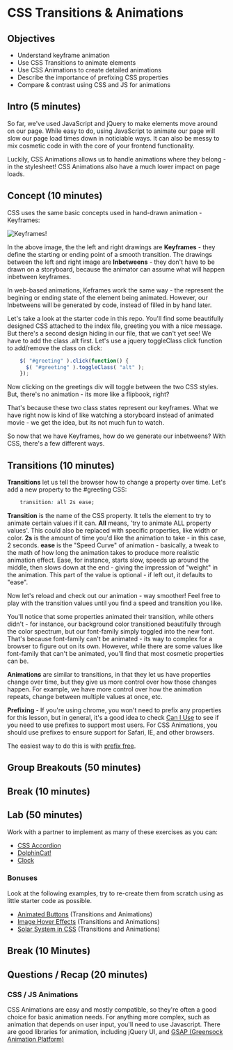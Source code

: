 # CSS Transitions & Animations

## Objectives

- Understand keyframe animation
- Use CSS Transitions to animate elements
- Use CSS Animations to create detailed animations
- Describe the importance of prefixing CSS properties
- Compare & contrast using CSS and JS for animations

## Intro (5 minutes)

So far, we've used JavaScript and jQuery to make elements move around on our page. While easy to do, using JavaScript to animate our page will slow our page load times down in noticiable ways. It can also be messy to mix cosmetic code in with the core of your frontend functionality.

Luckily, CSS Animations allows us to handle animations where they belong - in the stylesheet! CSS Animations also have a much lower impact on page loads. 

## Concept (10 minutes)

CSS uses the same basic concepts used in hand-drawn animation - Keyframes:

![Keyframes!](http://www.utdallas.edu/atec/midori/Handouts/history_files/key_n_inbetween.jpg)

In the above image, the the left and right drawings are **Keyframes** - they define the starting or ending point of a smooth transition. The drawings between the left and right image are **Inbetweens** - they don't have to be drawn on a storyboard, because the animator can assume what will  happen inbetween keyframes.

In web-based animations, Keframes work the same way - the represent the begining or ending state of the element being animated. However, our Inbetweens will be generated by code, instead of filled in by hand later.

Let's take a look at the starter code in this repo. You'll find some beautifully designed CSS attached to the index file, greeting you with a nice message. But there's a second design hiding in our file, that we can't yet see! We have to add the class .alt first.
Let's use a jquery toggleClass click function to add/remove the class on click:

```javascript
	$( "#greeting" ).click(function() {
	  $( "#greeting" ).toggleClass( "alt" );
	});	
```
Now clicking on the greetings div will toggle between the two CSS styles. But, there's no animation - its more like a flipbook, right?

That's because these two class states represent our keyframes. What we have right now is kind of like watching a storyboard instead of animated movie - we get the idea, but its not much fun to watch.

So now that we have Keyframes, how do we generate our inbetweens? With CSS, there's a few different ways.

## Transitions (10 minutes)

**Transitions** let us tell the browser how to change a property over time. Let's add a new property to the #greeting CSS:

```css
	transition: all 2s ease;
```

**Transition** is the name of the CSS property. It tells the element to try to animate certain values if it can.
**All** means, 'try to animate ALL property values'. This could also be replaced with specific properties, like width or color.
**2s** is the amount of time you'd like the animation to take - in this case, 2 seconds.
**ease** is the "Speed Curve" of animation - basically, a tweak to the math of how long the animation takes to produce more realistic animation effect. Ease, for instance, starts slow, speeds up around the middle, then slows down at the end -  giving the impression of "weight" in the animation. This part of the value is optional - if left out, it defaults to "ease". 

Now let's reload and check out our animation - way smoother! Feel free to play with the transition values until you find a speed and transition you like.

You'll notice that some properties animated their transition, while others didn't - for instance, our background color transitioned beautifully through the color spectrum, but our font-family simply toggled into the new font. That's because font-family can't be animated - its way to complex for a browser to figure out on its own. However, while there are some values like font-family that can't be animated, you'll find that most cosmetic properties can be.













**Animations** are similar to transitions, in that they let us have properties
change over time, but they give us more control over how those changes happen.
For example, we have more control over how the animation repeats, change between
multiple values at once, etc.

**Prefixing** - If you're using chrome, you won't need to prefix any properties
for this lesson, but in general, it's a good idea to check [Can I Use](caniuse.com)
to see if you need to use prefixes to support most users. For CSS Animations,
you should use prefixes to ensure support for Safari, IE, and other browsers.

The easiest way to do this is with [prefix free](http://leaverou.github.io/prefixfree/).

## Group Breakouts (50 minutes)



## Break (10 minutes)

## Lab (50 minutes)

Work with a partner to implement as many of these exercises as you can:
* [CSS Accordion](https://github.com/ga-dc/css-accordion)
* [DolphinCat!](https://github.com/ga-dc/dolphin-cat-css-animations)
* [Clock](https://github.com/adambray/clock-bro)

### Bonuses

Look at the following examples, try to re-create them from scratch using as little
starter code as possible.

* [Animated Buttons](http://tympanus.net/Tutorials/AnimatedButtons/index.html) (Transitions and Animations)
* [Image Hover Effects](http://tympanus.net/Tutorials/OriginalHoverEffects/) (Transitions and Animations)
* [Solar System in CSS](http://neography.com/journal/our-solar-system-in-css3/) (Transitions and Animations)

## Break (10 Minutes)

## Questions / Recap  (20 minutes)

### CSS / JS Animations

CSS Animations are easy and mostly compatible, so they're often a good choice
for basic animation needs. For anything more complex, such as animation that
depends on user input, you'll need to use Javascript. There are good libraries
for animation, including jQuery UI, and [GSAP (Greensock Animation Platform)](http://greensock.com/gsap)
